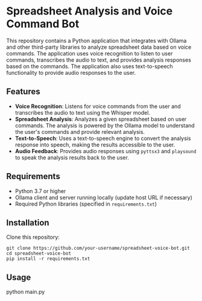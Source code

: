 # Spreadsheet Analysis and Voice Command Bot

This repository contains a Python application that integrates with Ollama and other third-party libraries to analyze spreadsheet data based on voice commands. The application uses voice recognition to listen to user commands, transcribes the audio to text, and provides analysis responses based on the commands. The application also uses text-to-speech functionality to provide audio responses to the user.

## Features

- **Voice Recognition**: Listens for voice commands from the user and transcribes the audio to text using the Whisper model.
- **Spreadsheet Analysis**: Analyzes a given spreadsheet based on user commands. The analysis is powered by the Ollama model to understand the user's commands and provide relevant analysis.
- **Text-to-Speech**: Uses a text-to-speech engine to convert the analysis response into speech, making the results accessible to the user.
- **Audio Feedback**: Provides audio responses using `pyttsx3` and `playsound` to speak the analysis results back to the user.

## Requirements

- Python 3.7 or higher
- Ollama client and server running locally (update host URL if necessary)
- Required Python libraries (specified in `requirements.txt`)

## Installation

Clone this repository:

   ```shell
   git clone https://github.com/your-username/spreadsheet-voice-bot.git
   cd spreadsheet-voice-bot
   pip install -r requirements.txt
```

## Usage
python main.py
